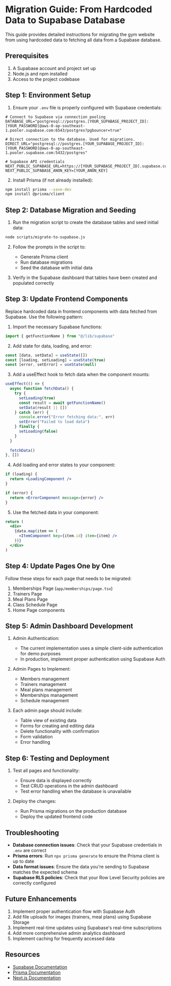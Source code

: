 # Migration Guide: From Hardcoded Data to Supabase Database

This guide provides detailed instructions for migrating the gym website from using hardcoded data to fetching all data from a Supabase database.

## Prerequisites

1. A Supabase account and project set up
2. Node.js and npm installed
3. Access to the project codebase

## Step 1: Environment Setup

1. Ensure your `.env` file is properly configured with Supabase credentials:

```env
# Connect to Supabase via connection pooling
DATABASE_URL="postgresql://postgres.[YOUR_SUPABASE_PROJECT_ID]:[YOUR_PASSWORD]@aws-0-ap-southeast-1.pooler.supabase.com:6543/postgres?pgbouncer=true"

# Direct connection to the database. Used for migrations.
DIRECT_URL="postgresql://postgres.[YOUR_SUPABASE_PROJECT_ID]:[YOUR_PASSWORD]@aws-0-ap-southeast-1.pooler.supabase.com:5432/postgres"

# Supabase API credentials
NEXT_PUBLIC_SUPABASE_URL=https://[YOUR_SUPABASE_PROJECT_ID].supabase.co
NEXT_PUBLIC_SUPABASE_ANON_KEY=[YOUR_ANON_KEY]
```

2. Install Prisma (if not already installed):

```bash
npm install prisma --save-dev
npm install @prisma/client
```

## Step 2: Database Migration and Seeding

1. Run the migration script to create the database tables and seed initial data:

```bash
node scripts/migrate-to-supabase.js
```

2. Follow the prompts in the script to:
   - Generate Prisma client
   - Run database migrations
   - Seed the database with initial data

3. Verify in the Supabase dashboard that tables have been created and populated correctly

## Step 3: Update Frontend Components

Replace hardcoded data in frontend components with data fetched from Supabase. Use the following pattern:

1. Import the necessary Supabase functions:

```jsx
import { getFunctionName } from "@/lib/supabase"
```

2. Add state for data, loading, and error:

```jsx
const [data, setData] = useState([])
const [loading, setLoading] = useState(true)
const [error, setError] = useState(null)
```

3. Add a useEffect hook to fetch data when the component mounts:

```jsx
useEffect(() => {
  async function fetchData() {
    try {
      setLoading(true)
      const result = await getFunctionName()
      setData(result || [])
    } catch (err) {
      console.error("Error fetching data:", err)
      setError("Failed to load data")
    } finally {
      setLoading(false)
    }
  }
  
  fetchData()
}, [])
```

4. Add loading and error states to your component:

```jsx
if (loading) {
  return <LoadingComponent />
}

if (error) {
  return <ErrorComponent message={error} />
}
```

5. Use the fetched data in your component:

```jsx
return (
  <div>
    {data.map(item => (
      <ItemComponent key={item.id} item={item} />
    ))}
  </div>
)
```

## Step 4: Update Pages One by One

Follow these steps for each page that needs to be migrated:

1. Memberships Page (`app/memberships/page.tsx`)
2. Trainers Page
3. Meal Plans Page
4. Class Schedule Page
5. Home Page components

## Step 5: Admin Dashboard Development

1. Admin Authentication:
   - The current implementation uses a simple client-side authentication for demo purposes
   - In production, implement proper authentication using Supabase Auth

2. Admin Pages to Implement:
   - Members management
   - Trainers management
   - Meal plans management
   - Memberships management
   - Schedule management

3. Each admin page should include:
   - Table view of existing data
   - Forms for creating and editing data
   - Delete functionality with confirmation
   - Form validation
   - Error handling

## Step 6: Testing and Deployment

1. Test all pages and functionality:
   - Ensure data is displayed correctly
   - Test CRUD operations in the admin dashboard
   - Test error handling when the database is unavailable

2. Deploy the changes:
   - Run Prisma migrations on the production database
   - Deploy the updated frontend code

## Troubleshooting

- **Database connection issues**: Check that your Supabase credentials in `.env` are correct
- **Prisma errors**: Run `npx prisma generate` to ensure the Prisma client is up to date
- **Data format issues**: Ensure the data you're sending to Supabase matches the expected schema
- **Supabase RLS policies**: Check that your Row Level Security policies are correctly configured

## Future Enhancements

1. Implement proper authentication flow with Supabase Auth
2. Add file uploads for images (trainers, meal plans) using Supabase Storage
3. Implement real-time updates using Supabase's real-time subscriptions
4. Add more comprehensive admin analytics dashboard
5. Implement caching for frequently accessed data

## Resources

- [Supabase Documentation](https://supabase.io/docs)
- [Prisma Documentation](https://www.prisma.io/docs)
- [Next.js Documentation](https://nextjs.org/docs) 